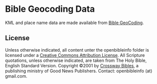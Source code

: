 # Bible Geocoding Data

KML and place name data are made available from [Bible GeoCoding](http://www.openbible.info/geo/).

## License

Unless otherwise indicated, all content unter the openbibleinfo folder is licensed under a 
[Creative Commons Attribution License](https://creativecommons.org/licenses/by/4.0/). 
All Scripture quotations, unless otherwise indicated, are taken from The Holy Bible, 
English Standard Version. Copyright ©2001 by [Crossway Bibles](https://www.crossway.org/bibles/), 
a publishing ministry of Good News Publishers. Contact: openbibleinfo (at) gmail.com.